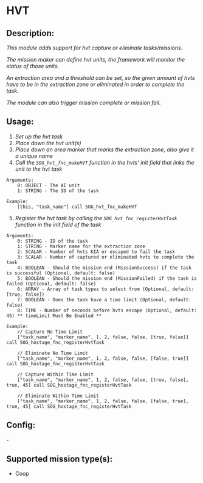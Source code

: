 # HVT
## Description:
_This module adds support for hvt capture or eliminate tasks/missions._

_The mission maker can define hvt units, the framework will monitor the status of those units._

_An extraction area and a threshold can be set, so the given amount of hvts have to be in the extraction zone or eliminated in order to complete the task._

_The module can also trigger mission complete or mission fail._

## Usage:
1. _Set up the hvt task_
2. _Place down the hvt unit(s)_
3. _Place down an area marker that marks the extraction zone, also give it a unique name_
4. _Call the `SOG_hvt_fnc_makeHVT` function in the hvts' init field that links the unit to the hvt task_

```
Arguments:
    0: OBJECT - The AI unit
    1: STRING - The ID of the task

Example:
    [this, "task_name"] call SOG_hvt_fnc_makeHVT
```

5. _Register the hvt task by calling the `SOG_hvt_fnc_registerHvtTask` function in the init field of the task_

```
Arguments:
    0: STRING - ID of the task
    1: STRING - Marker name for the extraction zone
    2: SCALAR - Number of hvts KIA or escaped to fail the task
    3: SCALAR - Number of captured or eliminated hvts to complete the task
    4: BOOLEAN - Should the mission end (MissionSuccess) if the task is successful (Optional, default: false)
    5: BOOLEAN - Should the mission end (MissionFailed) if the task is failed (Optional, default: false)
    6: ARRAY - Array of task types to select from (Optional, default: [true, false])
    7: BOOLEAN - Does the task have a time limit (Optional, default: false)
    8: TIME - Number of seconds before hvts escape (Optional, default: 45) ** timeLimit Must Be Enabled **

Example:
    // Capture No Time Limit
    ["task_name", "marker_name", 1, 2, false, false, [true, false]] call SOG_hostage_fnc_registerHvtTask

    // Eliminate No Time Limit
    ["task_name", "marker_name", 1, 2, false, false, [false, true]] call SOG_hostage_fnc_registerHvtTask

    // Capture Within Time Limit
    ["task_name", "marker_name", 1, 2, false, false, [true, false], true, 45] call SOG_hostage_fnc_registerHvtTask

    // Eliminate Within Time Limit
    ["task_name", "marker_name", 1, 2, false, false, [false, true], true, 45] call SOG_hostage_fnc_registerHvtTask
```

## Config:
\-

## Supported mission type(s):
 - Coop
